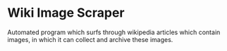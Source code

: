 # Wiki Image Scraper
Automated program which surfs through wikipedia articles which contain images, in which it can collect and archive these images.


